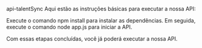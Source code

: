 api-talentSync
Aqui estão as instruções básicas para executar a nossa API:

Execute o comando npm install para instalar as dependências.
Em seguida, execute o comando node app.js para iniciar a API.

Com essas etapas concluídas, você já poderá executar a nossa API.
